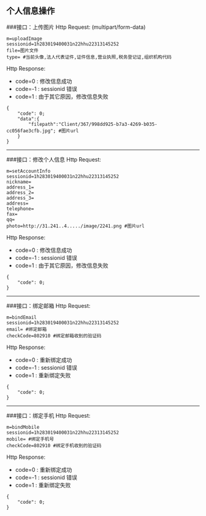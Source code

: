 个人信息操作
---
###接口：上传图片
Http Request: (multipart/form-data)

```
m=uploadImage
sessionid=1h283019400031n22hhu22313145252
file=图片文件
type= #当前头像,法人代表证件,证件信息,营业执照,税务登记证,组织机构代码
```

Http Response:

- code=0 : 修改信息成功
- code=-1 : sessionid 错误
- code=1 : 由于其它原因，修改信息失败

``` 
{ 
    "code": 0;
    "data":{
    	"filepath":"Client/367/998dd925-b7a3-4269-b035-cc056fae3cfb.jpg"; #图片url
    }
} 
```
---
###接口：修改个人信息
Http Request:

```
m=setAccountInfo
sessionid=1h283019400031n22hhu22313145252
nickname=
address_1=
address_2=
address_3=
address=
telephone=
fax=
qq=
photo=http://31.241..4...../image/2241.png #图片url
```

Http Response:

- code=0 : 修改信息成功
- code=-1 : sessionid 错误
- code=1 : 由于其它原因，修改信息失败

``` 
{ 
    "code": 0;
} 
```
---
###接口：绑定邮箱
Http Request: 

```
m=bindEmail
sessionid=1h283019400031n22hhu22313145252
email= #绑定邮箱
checkCode=802910 #绑定邮箱收到的验证码
```
Http Response:  

- code=0 : 重新绑定成功
- code=-1 : sessionid 错误
- code=1 : 重新绑定失败

``` 
{ 
    "code": 0;    
} 
```
---
###接口：绑定手机
Http Request: 

```
m=bindMobile
sessionid=1h283019400031n22hhu22313145252
mobile= #绑定手机号
checkCode=802910 #绑定手机收到的验证码
```

Http Response:

- code=0 : 重新绑定成功
- code=-1 : sessionid 错误
- code=1 : 重新绑定失败

``` 
{ 
    "code": 0;   
} 
```
